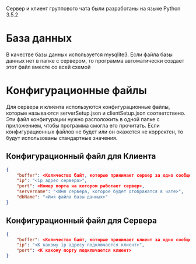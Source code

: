 Сервер и клиент группового чата были разработаны на языке Python 3.5.2

# База данных
В качестве базы данных используется mysqlite3. Если файла базы данных нет в папке с сервером, то программа автоматически создает этот файл вместе со всей схемой
# Конфигурационные файлы
Для сервера и клиента используются конфигурационные файлы, которые называются serverSetup.json и clientSetup.json соответствено. Эти файл конфигурации нужно расположить в одной папке с приложением, чтобы программа смогла его прочитать. Если конфигурационных файлов не будет или он окажется не корректен, то будут использованы стандартные значения.
## Конфигурационный файл для Клиента
```json
{
    "buffer": <Количество байт, которые принимает сервер за одно сообщение>,
    "ip": "<ip адрес сервера>",
    "port": <Номер порта на котором работает сервер>,
    "servername": "<Имя сервера, которое будет отображатся в чате>",
    "dbName": "<Имя файла базы данных>"
}
```
## Конфигурационный файл для Сервера
```json
{
    "buffer": <Количество байт, которые принимает клиент за одно сообщение>,
    "ip": "<К какому ip адресу подключается клиент>",
    "port": <К какому порту подключается клиент>
}
```